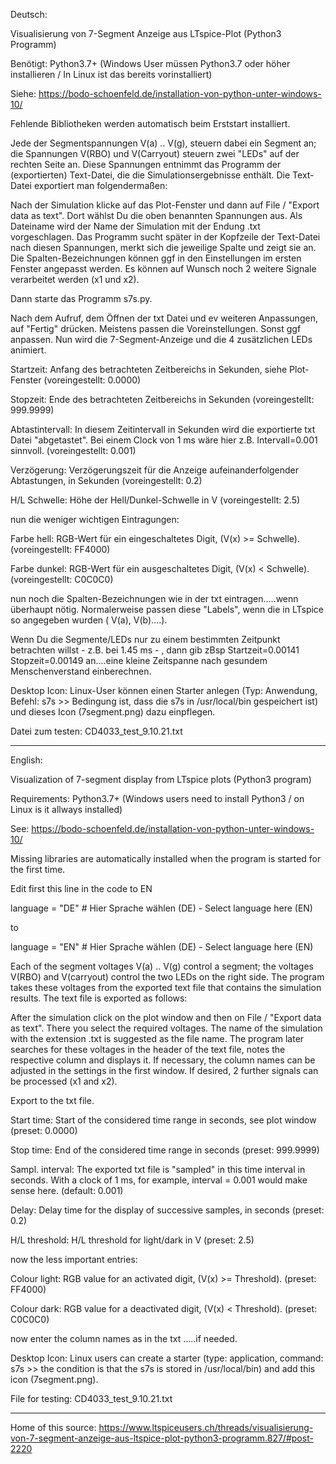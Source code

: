 Deutsch:

Visualisierung von 7-Segment Anzeige aus LTspice-Plot (Python3 Programm)

Benötigt: Python3.7+ (Windows User müssen Python3.7 oder höher installieren / In Linux ist das bereits vorinstalliert)

Siehe: https://bodo-schoenfeld.de/installation-von-python-unter-windows-10/

Fehlende Bibliotheken werden automatisch beim Erststart installiert.

Jede der Segmentspannungen V(a) .. V(g), steuern dabei ein Segment an; die Spannungen V(RBO) und V(Carryout) steuern zwei "LEDs" auf der rechten Seite an. Diese Spannungen entnimmt das Programm der (exportierten) Text-Datei, die die Simulationsergebnisse enthält. Die Text-Datei exportiert man folgendermaßen:

Nach der Simulation klicke auf das Plot-Fenster und dann auf File / "Export data as text". Dort wählst Du die oben benannten Spannungen aus. Als Dateiname wird der Name der Simulation mit der Endung .txt vorgeschlagen. Das Programm sucht später in der Kopfzeile der Text-Datei nach diesen Spannungen, merkt sich die jeweilige Spalte und zeigt sie an. Die Spalten-Bezeichnungen können ggf in den Einstellungen im ersten Fenster angepasst werden. Es können auf Wunsch noch 2 weitere Signale verarbeitet werden (x1 und x2).

Dann starte das Programm s7s.py.

Nach dem Aufruf, dem Öffnen der txt Datei und ev weiteren Anpassungen, auf "Fertig" drücken. Meistens passen die Voreinstellungen. Sonst ggf anpassen. Nun wird die 7-Segment-Anzeige und die 4 zusätzlichen LEDs animiert.

Startzeit: Anfang des betrachteten Zeitbereichs in Sekunden, siehe Plot-Fenster (voreingestellt: 0.0000)

Stopzeit: Ende des betrachteten Zeitbereichs in Sekunden (voreingestellt: 999.9999)

Abtastintervall: In diesem Zeitintervall in Sekunden wird die exportierte txt Datei "abgetastet". Bei einem Clock von 1 ms wäre hier z.B. Intervall=0.001 sinnvoll. (voreingestellt: 0.001)

Verzögerung: Verzögerungszeit für die Anzeige aufeinanderfolgender Abtastungen, in Sekunden (voreingestellt: 0.2)

H/L Schwelle: Höhe der Hell/Dunkel-Schwelle in V (voreingestellt: 2.5)

nun die weniger wichtigen Eintragungen:

Farbe hell: RGB-Wert für ein eingeschaltetes Digit, (V(x) >= Schwelle). (voreingestellt: FF4000)
  
Farbe dunkel: RGB-Wert für ein ausgeschaltetes Digit, (V(x) < Schwelle).(voreingestellt: C0C0C0)
  
nun noch die Spalten-Bezeichnungen wie in der txt eintragen.....wenn überhaupt nötig. Normalerweise passen diese "Labels", wenn die in LTspice so angegeben wurden ( V(a), V(b)....).

Wenn Du die Segmente/LEDs nur zu einem bestimmten Zeitpunkt betrachten willst - z.B. bei 1.45 ms - , dann gib zBsp Startzeit=0.00141 Stopzeit=0.00149 an....eine kleine Zeitspanne nach gesundem Menschenverstand einberechnen.

Desktop Icon: Linux-User können einen Starter anlegen (Typ: Anwendung, Befehl: s7s >> Bedingung ist, dass die s7s in /usr/local/bin gespeichert ist) und dieses Icon (7segment.png) dazu einpflegen.  

Datei zum testen: CD4033_test_9.10.21.txt 

-----------------------------------------
  
English:  

Visualization of 7-segment display from LTspice plots (Python3 program)

Requirements: Python3.7+ (Windows users need to install Python3 / on Linux is it allways installed)
  
See: https://bodo-schoenfeld.de/installation-von-python-unter-windows-10/
  
Missing libraries are automatically installed when the program is started for the first time.

Edit first this line in the code to EN

language = "DE"     # Hier Sprache wählen (DE)  -  Select language here (EN)
  
to
  
language = "EN"     # Hier Sprache wählen (DE)  -  Select language here (EN)

Each of the segment voltages V(a) .. V(g) control a segment; the voltages V(RBO) and V(carryout) control the two LEDs on the right side. The program takes these voltages from the exported text file that contains the simulation results. The text file is exported as follows: 

After the simulation click on the plot window and then on File / "Export data as text".
There you select the required voltages. The name of the simulation with the extension .txt is suggested as the file name. The program later searches for these voltages in the header of the text file, notes the respective column and displays it. If necessary, the column names can be adjusted in the settings in the first window. If desired, 2 further signals can be processed (x1 and x2).

Export to the txt file.
  
Start time: Start of the considered time range in seconds, see plot window (preset: 0.0000)
  
Stop time: End of the considered time range in seconds (preset: 999.9999)
  
Sampl. interval: The exported txt file is "sampled" in this time interval in seconds. With a clock of 1 ms, for example, interval = 0.001 would make sense here. (default: 0.001)
  
Delay: Delay time for the display of successive samples, in seconds (preset: 0.2)
  
H/L threshold: H/L threshold for light/dark in V (preset: 2.5)
  
now the less important entries:
  
Colour light: RGB value for an activated digit, (V(x) >= Threshold). (preset: FF4000)
  
Colour dark: RGB value for a deactivated digit, (V(x) < Threshold). (preset: C0C0C0)
  
now enter the column names as in the txt .....if needed.

Desktop Icon: Linux users can create a starter (type: application, command: s7s >> the condition is that the s7s is stored in /usr/local/bin) and add this icon (7segment.png).

File for testing: CD4033_test_9.10.21.txt

-----------------------------------------

  Home of this source: https://www.ltspiceusers.ch/threads/visualisierung-von-7-segment-anzeige-aus-ltspice-plot-python3-programm.827/#post-2220
